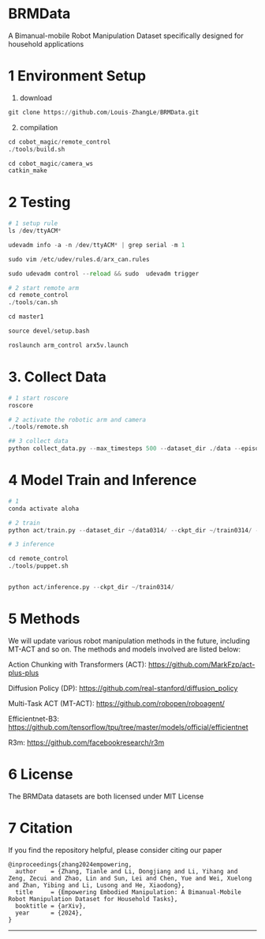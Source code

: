 # BRMData
A Bimanual-mobile Robot Manipulation Dataset specifically designed for household applications

# 1 Environment Setup

1. download
~~~python
git clone https://github.com/Louis-ZhangLe/BRMData.git
~~~

2. compilation
~~~python
cd cobot_magic/remote_control
./tools/build.sh

cd cobot_magic/camera_ws
catkin_make
~~~


# 2 Testing

~~~python
# 1 setup rule
ls /dev/ttyACM*

udevadm info -a -n /dev/ttyACM* | grep serial -m 1

sudo vim /etc/udev/rules.d/arx_can.rules

sudo udevadm control --reload && sudo  udevadm trigger

# 2 start remote arm
cd remote_control
./tools/can.sh

cd master1

source devel/setup.bash

roslaunch arm_control arx5v.launch
~~~


# 3. Collect Data

~~~python
# 1 start roscore
roscore

# 2 activate the robotic arm and camera
./tools/remote.sh

## 3 collect data
python collect_data.py --max_timesteps 500 --dataset_dir ./data --episode_idx 0
~~~

# 4 Model Train and Inference

~~~python
# 1 
conda activate aloha

# 2 train
python act/train.py --dataset_dir ~/data0314/ --ckpt_dir ~/train0314/ --batch_size 4 --num_epochs 3000

# 3 inference

cd remote_control
./tools/puppet.sh


python act/inference.py --ckpt_dir ~/train0314/
~~~

# 5 Methods
We will update various robot manipulation methods in the future, including MT-ACT and so on. The methods and models involved are listed below:

Action Chunking with Transformers (ACT): https://github.com/MarkFzp/act-plus-plus

Diffusion Policy (DP): https://github.com/real-stanford/diffusion_policy

Multi-Task ACT (MT-ACT): https://github.com/robopen/roboagent/

Efficientnet-B3: https://github.com/tensorflow/tpu/tree/master/models/official/efficientnet

R3m: https://github.com/facebookresearch/r3m

# 6 License
The BRMData datasets are both licensed under MIT License

# 7 Citation
If you find the repository helpful, please consider citing our paper
~~~cite
@inproceedings{zhang2024empowering,
  author    = {Zhang, Tianle and Li, Dongjiang and Li, Yihang and Zeng, Zecui and Zhao, Lin and Sun, Lei and Chen, Yue and Wei, Xuelong and Zhan, Yibing and Li, Lusong and He, Xiaodong},
  title     = {Empowering Embodied Manipulation: A Bimanual-Mobile Robot Manipulation Dataset for Household Tasks},
  booktitle = {arXiv},
  year      = {2024},
}
~~~




---